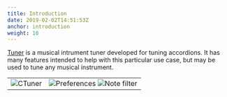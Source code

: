 ```yaml
---
title: Introduction
date: 2019-02-02T14:51:53Z
anchor: introduction
weight: 10
---
```


[Tuner][1] is a musical intrument tuner developed for tuning
accordions. It has many features intended to help with this particular
use case, but may be used to tune any musical instrument.

|   |   |
| --- | --- |
|![CTuner][2]| ![Preferences][3] ![Note filter][4]|

 [1]: https://github.com/billthefarmer/ctuner
 [2]: images/Tuner-swift.png
 [3]: images/Tuner-preferences.png
 [4]: images/Note-filter.png
